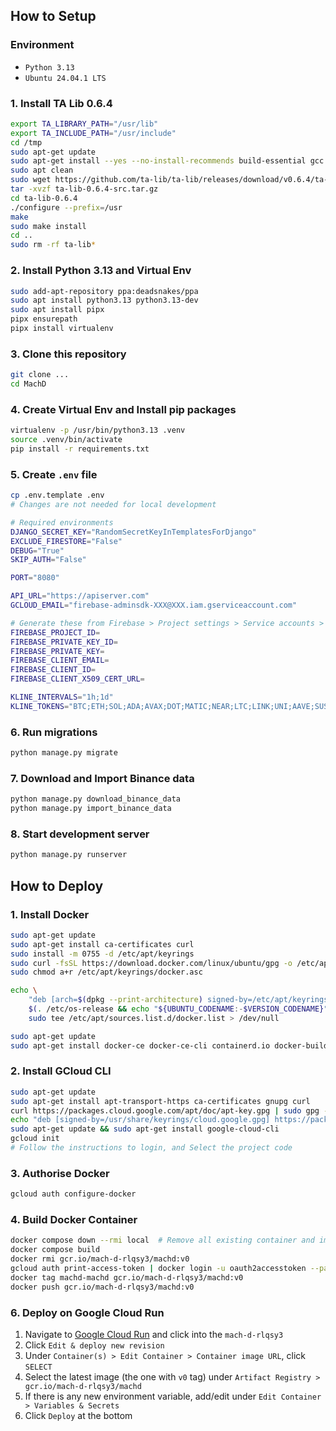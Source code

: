 ## How to Setup

### Environment

- `Python 3.13`
- `Ubuntu 24.04.1 LTS`

### 1. Install TA Lib 0.6.4

```bash
export TA_LIBRARY_PATH="/usr/lib"
export TA_INCLUDE_PATH="/usr/include"
cd /tmp
sudo apt-get update
sudo apt-get install --yes --no-install-recommends build-essential gcc wget
sudo apt clean
sudo wget https://github.com/ta-lib/ta-lib/releases/download/v0.6.4/ta-lib-0.6.4-src.tar.gz
tar -xvzf ta-lib-0.6.4-src.tar.gz
cd ta-lib-0.6.4
./configure --prefix=/usr
make
sudo make install
cd ..
sudo rm -rf ta-lib*
```

### 2. Install Python 3.13 and Virtual Env

```bash
sudo add-apt-repository ppa:deadsnakes/ppa
sudo apt install python3.13 python3.13-dev
sudo apt install pipx
pipx ensurepath
pipx install virtualenv
```

### 3. Clone this repository

```bash
git clone ...
cd MachD
```

### 4. Create Virtual Env and Install pip packages

```bash
virtualenv -p /usr/bin/python3.13 .venv
source .venv/bin/activate
pip install -r requirements.txt
```

### 5. Create `.env` file

```bash
cp .env.template .env
# Changes are not needed for local development

# Required environments
DJANGO_SECRET_KEY="RandomSecretKeyInTemplatesForDjango"
EXCLUDE_FIRESTORE="False"
DEBUG="True"
SKIP_AUTH="False"

PORT="8080"

API_URL="https://apiserver.com"
GCLOUD_EMAIL="firebase-adminsdk-XXX@XXX.iam.gserviceaccount.com"

# Generate these from Firebase > Project settings > Service accounts > Generate new private key
FIREBASE_PROJECT_ID=
FIREBASE_PRIVATE_KEY_ID=
FIREBASE_PRIVATE_KEY=
FIREBASE_CLIENT_EMAIL=
FIREBASE_CLIENT_ID=
FIREBASE_CLIENT_X509_CERT_URL=

KLINE_INTERVALS="1h;1d"
KLINE_TOKENS="BTC;ETH;SOL;ADA;AVAX;DOT;MATIC;NEAR;LTC;LINK;UNI;AAVE;SUSHI;DOGE;XMR;BNB;GRT;USDC;USDT;EURT;EURC;USD;GBP"

```

### 6. Run migrations

```bash
python manage.py migrate
```

### 7. Download and Import Binance data

```bash
python manage.py download_binance_data
python manage.py import_binance_data
```

### 8. Start development server

```bash
python manage.py runserver
```

## How to Deploy

### 1. Install Docker

```bash
sudo apt-get update
sudo apt-get install ca-certificates curl
sudo install -m 0755 -d /etc/apt/keyrings
sudo curl -fsSL https://download.docker.com/linux/ubuntu/gpg -o /etc/apt/keyrings/docker.asc
sudo chmod a+r /etc/apt/keyrings/docker.asc

echo \
	"deb [arch=$(dpkg --print-architecture) signed-by=/etc/apt/keyrings/docker.asc] https://download.docker.com/linux/ubuntu \
	$(. /etc/os-release && echo "${UBUNTU_CODENAME:-$VERSION_CODENAME}") stable" | \
	sudo tee /etc/apt/sources.list.d/docker.list > /dev/null

sudo apt-get update
sudo apt-get install docker-ce docker-ce-cli containerd.io docker-buildx-plugin docker-compose-plugin
```

### 2. Install GCloud CLI

```bash
sudo apt-get update
sudo apt-get install apt-transport-https ca-certificates gnupg curl
curl https://packages.cloud.google.com/apt/doc/apt-key.gpg | sudo gpg --dearmor -o /usr/share/keyrings/cloud.google.gpg
echo "deb [signed-by=/usr/share/keyrings/cloud.google.gpg] https://packages.cloud.google.com/apt cloud-sdk main" | sudo tee -a /etc/apt/sources.list.d/google-cloud-sdk.list
sudo apt-get update && sudo apt-get install google-cloud-cli
gcloud init
# Follow the instructions to login, and Select the project code
```

### 3. Authorise Docker

```bash
gcloud auth configure-docker
```

### 4. Build Docker Container

```bash
docker compose down --rmi local  # Remove all existing container and images to avoid reusign cached images
docker compose build
docker rmi gcr.io/mach-d-rlqsy3/machd:v0
gcloud auth print-access-token | docker login -u oauth2accesstoken --password-stdin gcr.io
docker tag machd-machd gcr.io/mach-d-rlqsy3/machd:v0
docker push gcr.io/mach-d-rlqsy3/machd:v0
```

### 6. Deploy on Google Cloud Run

1. Navigate to [Google Cloud Run](https://console.cloud.google.com/run) and click into the `mach-d-rlqsy3`
2. Click `Edit & deploy new revision`
3. Under `Container(s) > Edit Container > Container image URL`, click `SELECT`
4. Select the latest image (the one with `v0` tag) under `Artifact Registry > gcr.io/mach-d-rlqsy3/machd`
5. If there is any new environment variable, add/edit under `Edit Container > Variables & Secrets`
6. Click `Deploy` at the bottom
